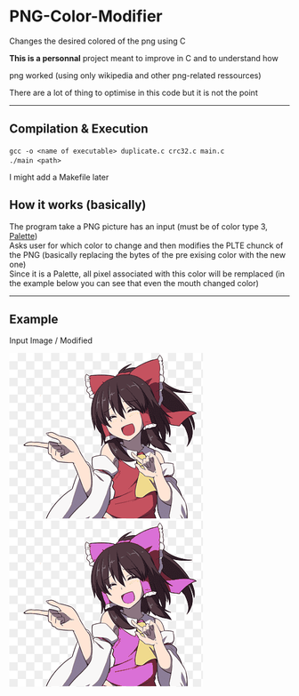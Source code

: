 # PNG-Color-Modifier


Changes the desired colored of the png using C  


**This is a personnal** project meant to improve in C and to understand how 

png worked (using only wikipedia and other png-related ressources)  


There are a lot of thing to optimise in this code but it is not the point


***

## Compilation & Execution

`gcc -o <name of executable> duplicate.c crc32.c main.c`  
`./main <path>`


I might add a Makefile later


## How it works (basically)

The program take a PNG picture has an input (must be of color type 3, [Palette](https://en.wikipedia.org/wiki/Portable_Network_Graphics#Critical_chunks))  
Asks user for which color to change and then modifies the PLTE chunck of the PNG (basically replacing the bytes of the pre exising color with the new one)  
Since it is a Palette, all pixel associated with this color will be remplaced (in the example below you can see that even the mouth changed color)

 ***


## Example

Input Image / Modified


<img src="./images/touhou.png">
<img src="./images/touhouModified.png">




